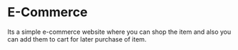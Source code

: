 # E-Commerce
Its a simple e-commerce website where you can shop the item and also you can add them to cart for later purchase of item.

